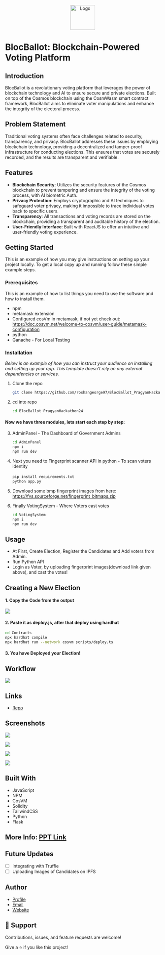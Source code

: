   <div align="center">
  <a href="https://github.com/othneildrew/Best-README-Template">
    <img src="images/logo.png" alt="Logo" width="80" height="80">
  </a>
  </div>

# BlocBallot: Blockchain-Powered Voting Platform

## Introduction

BlocBallot is a revolutionary voting platform that leverages the power of blockchain technology and AI to ensure secure and private elections. Built on top of the Cosmos blockchain using the CosmWasm smart contract framework, BlocBallot aims to eliminate voter manipulations and enhance the integrity of the electoral process.

## Problem Statement

Traditional voting systems often face challenges related to security, transparency, and privacy. BlocBallot addresses these issues by employing blockchain technology, providing a decentralized and tamper-proof infrastructure for conducting elections. This ensures that votes are securely recorded, and the results are transparent and verifiable.

## Features

- **Blockchain Security**: Utilizes the security features of the Cosmos blockchain to prevent tampering and ensure the integrity of the voting process, with AI biometric Auth.
- **Privacy Protection**: Employs cryptographic and AI techniques to safeguard voter privacy, making it impossible to trace individual votes back to specific users.
- **Transparency**: All transactions and voting records are stored on the blockchain, providing a transparent and auditable history of the election.
- **User-Friendly Interface**: Built with ReactJS to offer an intuitive and user-friendly voting experience.

<!-- GETTING STARTED -->
## Getting Started

This is an example of how you may give instructions on setting up your project locally.
To get a local copy up and running follow these simple example steps.

### Prerequisites

This is an example of how to list things you need to use the software and how to install them.
* npm
* metamask extension
* Configured cosVm in metamask, if not yet check out: https://doc.cosvm.net/welcome-to-cosvm/user-guide/metamask-configuration
* python
* Ganache - For Local Testing

### Installation

_Below is an example of how you can instruct your audience on installing and setting up your app. This template doesn't rely on any external dependencies or services._

1. Clone the repo
   ```sh
   git clone https://github.com/roshangeorge97/BlocBallot_PragyanHackathon24
   ```
2. cd into repo
   ```sh
   cd BlocBallot_PragyanHackathon24
   ```
#### Now we have three modules, lets start each step by step:

3. AdminPanel - The Dashboard of Government Admins
   ```sh
   cd AdminPanel
   npm i
   npm run dev
   ```
   
4. Next you need to Fingerprint scanner API in python - To scan voters identity
   #### 
   ```sh
   pip install requirements.txt
   python app.py
   ```
   
5. Download some bmp fingerprint images from here: https://fvs.sourceforge.net/fingerprint_bitmaps.zip
   
6. Finally VotingSystem - Where Voters cast votes
   ```sh
   cd VotingSystem
   npm i
   npm run dev
   ```

<!-- USAGE EXAMPLES -->
## Usage

- At First, Create Election, Register the Candidates and Add voters from Admin.
- Run Python API
- Login as Voter, by uploading fingerprint images(download link given above), and cast the votes!

## Creating a New Election

#### 1. Copy the Code from the output

![](/screenshots/c1.png)

#### 2. Paste it as deploy.js, after that deploy using hardhat

   ```sh
   cd Contracts
   npx hardhat compile
   npx hardhat run --network cosvm scripts/deploy.ts
   ```

#### 3. You have Deployed your Election!

## Workflow

![](/screenshots/fc.png)

## Links

- [Repo](https://github.com/roshangeorge97/BlocBallot_PragyanHackathon24/)

## Screenshots

![](/screenshots/a1.png)

![](/screenshots/a2.png)

![](/screenshots/a3.png)

![](/screenshots/a4.png)


## Built With

- JavaScript
- NPM
- CosVM
- Solidity
- TailwindCSS
- Python
- Flask

## More Info: <a href="https://www.canva.com/design/DAF7Ek5bL5E/vqbiqHvvay46JoeT1jzXpw/edit?utm_content=DAF7Ek5bL5E&utm_campaign=designshare&utm_medium=link2&utm_source=sharebutton">PPT Link</a>

## Future Updates

- [ ] Integrating with Truffle
- [ ] Uploading Images of Candidates on IPFS

## Author

- [Profile](https://github.com/roshangeorge97 "Roshan George")
- [Email](mailto:roshangeorge2003@gmail.com?subject=Hi "Hi!")
- [Website](https://roshangeorge97.github.io/portfolio/)

## 🤝 Support

Contributions, issues, and feature requests are welcome!

Give a ⭐️ if you like this project!
